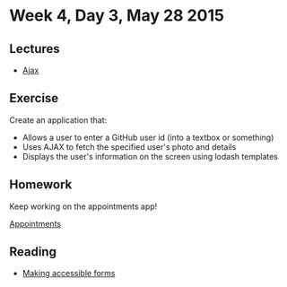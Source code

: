 # Week 4, Day 3, May 28 2015

## Lectures

- [Ajax](https://github.com/tiy-durham-fe-cohort4/resources/blob/master/lessons/ajax.md)

## Exercise

Create an application that:

- Allows a user to enter a GitHub user id (into a textbox or something)
- Uses AJAX to fetch the specified user's photo and details
- Displays the user's information on the screen using lodash templates

## Homework

Keep working on the appointments app!

[Appointments](https://github.com/tiy-durham-fe-cohort4/resources/blob/master/assignments/appointments.md)

## Reading

- [Making accessible forms](http://www.uxforthemasses.com/forms-usability/)
